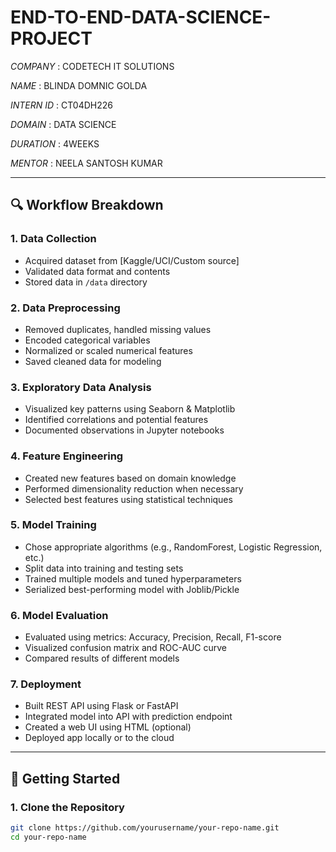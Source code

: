 # END-TO-END-DATA-SCIENCE-PROJECT

*COMPANY* :  CODETECH IT SOLUTIONS

*NAME* :  BLINDA DOMNIC GOLDA

*INTERN ID* :  CT04DH226

*DOMAIN* :  DATA SCIENCE

*DURATION* :  4WEEKS

*MENTOR* :  NEELA SANTOSH KUMAR

---

## 🔍 Workflow Breakdown

### 1. Data Collection
- Acquired dataset from [Kaggle/UCI/Custom source]
- Validated data format and contents
- Stored data in `/data` directory

### 2. Data Preprocessing
- Removed duplicates, handled missing values
- Encoded categorical variables
- Normalized or scaled numerical features
- Saved cleaned data for modeling

### 3. Exploratory Data Analysis
- Visualized key patterns using Seaborn & Matplotlib
- Identified correlations and potential features
- Documented observations in Jupyter notebooks

### 4. Feature Engineering
- Created new features based on domain knowledge
- Performed dimensionality reduction when necessary
- Selected best features using statistical techniques

### 5. Model Training
- Chose appropriate algorithms (e.g., RandomForest, Logistic Regression, etc.)
- Split data into training and testing sets
- Trained multiple models and tuned hyperparameters
- Serialized best-performing model with Joblib/Pickle

### 6. Model Evaluation
- Evaluated using metrics: Accuracy, Precision, Recall, F1-score
- Visualized confusion matrix and ROC-AUC curve
- Compared results of different models

### 7. Deployment
- Built REST API using Flask or FastAPI
- Integrated model into API with prediction endpoint
- Created a web UI using HTML (optional)
- Deployed app locally or to the cloud

---

## 🚀 Getting Started

### 1. Clone the Repository

```bash
git clone https://github.com/yourusername/your-repo-name.git
cd your-repo-name
